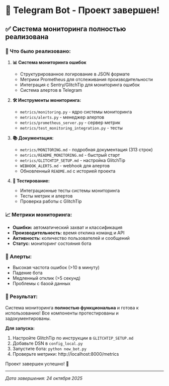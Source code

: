 # 🚀 Telegram Bot - Проект завершен!

## ✅ Система мониторинга полностью реализована

### 🎯 Что было реализовано:

1. **📊 Система мониторинга ошибок**
   - Структурированное логирование в JSON формате
   - Метрики Prometheus для отслеживания производительности
   - Интеграция с Sentry/GlitchTip для мониторинга ошибок
   - Система алертов в Telegram

2. **🛠 Инструменты мониторинга:**
   - `metrics/monitoring.py` - ядро системы мониторинга
   - `metrics/alerts.py` - менеджер алертов
   - `metrics/prometheus_server.py` - сервер метрик
   - `metrics/test_monitoring_integration.py` - тесты

3. **📚 Документация:**
   - `metrics/MONITORING.md` - подробная документация (313 строк)
   - `metrics/README_MONITORING.md` - быстрый старт
   - `metrics/GLITCHTIP_SETUP.md` - настройка GlitchTip
   - `WEBHOOK_ALERTS.md` - webhook для алертов
   - Обновленный `README.md` с историей проекта

4. **🧪 Тестирование:**
   - Интеграционные тесты системы мониторинга
   - Тесты метрик и алертов
   - Проверка работы с GlitchTip

### 📈 Метрики мониторинга:

- **Ошибки:** автоматический захват и классификация
- **Производительность:** время отклика команд и API
- **Активность:** количество пользователей и сообщений
- **Статус:** мониторинг состояния бота

### 🚨 Алерты:

- Высокая частота ошибок (>10 в минуту)
- Падение бота
- Медленный отклик (>5 секунд)
- Проблемы с базой данных

### 🎉 Результат:

Система мониторинга **полностью функциональна** и готова к использованию! Все компоненты протестированы и задокументированы.

**Для запуска:**
1. Настройте GlitchTip по инструкции в `GLITCHTIP_SETUP.md`
2. Добавьте DSN в `config_local.py`
3. Запустите бота: `python new_bot.py`
4. Проверьте метрики: http://localhost:8000/metrics

Проект завершен успешно! 🎊

---
*Дата завершения: 24 октября 2025*